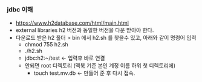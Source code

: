 ### jdbc 이해
- https://www.h2database.com/html/main.html
- external libraries h2 버전과 동일한 버전을 다운 받아야 한다.
- 다운로드 받은 h2 폴더 > bin 에서 h2.sh 를 찾을수 있고, 아래와 같이 명령어 입력
  - chmod 755 h2.sh
  - ./h2.sh
  - jdbc:h2:~/test <- 입력후 바로 연결
  - 안되면 root 디렉토리 (맥북 기준 본인 계정 이름 하위 첫 디렉토리에)
    - touch test.mv.db <- 만들어 준 후 다시 접속.